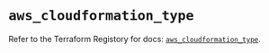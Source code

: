 # `aws_cloudformation_type`

Refer to the Terraform Registory for docs: [`aws_cloudformation_type`](https://registry.terraform.io/providers/hashicorp/aws/4.63.0/docs/resources/cloudformation_type).

